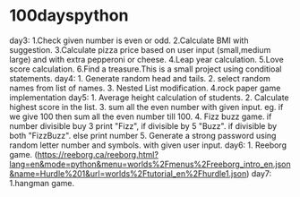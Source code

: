 # 100dayspython

day3:
    1.Check given number is even or odd.
    2.Calculate BMI with suggestion.
    3.Calculate pizza price based on user input (small,medium large) and with extra pepperoni or cheese.
    4.Leap  year calculation.
    5.Love score calculation.
    6.Find a treasure.This is a small project using conditioal statements.
day4:
    1. Generate random head and tails.
    2. select random names from list of names.
    3. Nested List modification.
    4.rock paper game implementation
day5:
    1. Average height calculation of students.
    2. Calculate highest score in the list.
    3. sum all the even number with given input. eg. if we give 100 then sum all the even number till 100.
    4. Fizz buzz game. if number divisible buy 3 print "Fizz", if divisible by 5 "Buzz". if divisible by both "FizzBuzz". else print number
    5. Generate a strong password using random letter number and symbols. with given user input.
day6:
    1. Reeborg game. (https://reeborg.ca/reeborg.html?lang=en&mode=python&menu=worlds%2Fmenus%2Freeborg_intro_en.json&name=Hurdle%201&url=worlds%2Ftutorial_en%2Fhurdle1.json)
day7:
    1.hangman game.
